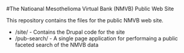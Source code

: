 #The Natioanal Mesothelioma Virtual Bank (NMVB) Public Web Site

This repository contains the files for the public NMVB web site.

 * /site/ - Contains the Drupal code for the site
 * /pub-search/ - A single page application for performaing a public faceted search of the NMVB data